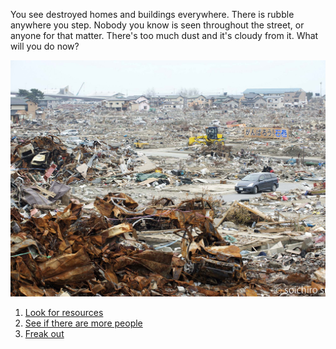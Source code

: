 You see destroyed homes and buildings everywhere. There is rubble anywhere you step. Nobody you know is seen throughout the street, or anyone for that matter. There's too much dust and it's cloudy from it. What will you do now?

<img src="houses.jpeg" alt="Houses broken everywhere">

1. [Look for resources](resources.md)
2. [See if there are more people](people.md)
3. [Freak out](freak-out.md)
